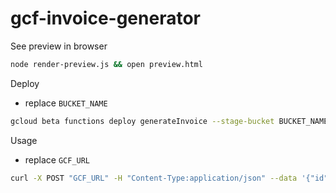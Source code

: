 # gcf-invoice-generator

See preview in browser
```bash
node render-preview.js && open preview.html
```

Deploy
- replace `BUCKET_NAME`

```bash
gcloud beta functions deploy generateInvoice --stage-bucket BUCKET_NAME --trigger-http
```

Usage
- replace `GCF_URL`

```bash
curl -X POST "GCF_URL" -H "Content-Type:application/json" --data '{"id":"ID","dateIssue":"date issue","dateDue":"date due","companyAddressLines":["neco1","neco2","neco3","VAT Reg no: neco4"],"userAdressLines":["necoA","necoB","VAT Reg no: necoC"],"item":{"name":"nazev","price":"cena včetně znaku"},"status":"PAID"}' > test-invoice.pdf
```